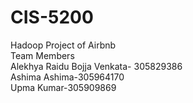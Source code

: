 # CIS-5200
Hadoop Project of Airbnb<br />
Team Members<br />
Alekhya Raidu Bojja Venkata- 305829386<br />
Ashima Ashima-305964170<br />
Upma Kumar-305909869
